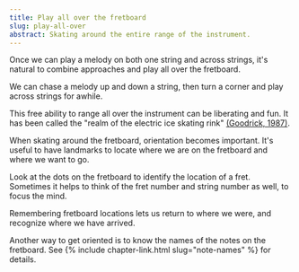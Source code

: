 ```yaml
---
title: Play all over the fretboard
slug: play-all-over
abstract: Skating around the entire range of the instrument. 
---
```


Once we can play a melody on both one string and across strings,
it's natural to combine approaches and play all over the fretboard.

We can chase a melody up and down a string,
then turn a corner and play across strings for awhile.

This free ability to range all over the instrument can be liberating and fun.
It has been called the "realm of the electric ice skating rink" 
[(Goodrick, 1987)](references#goodrick-1987).

When skating around the fretboard,
orientation becomes important.
It's useful to have landmarks to locate where we are on the fretboard and where we want to go.

Look at the dots on the fretboard to identify the location of a fret.
Sometimes it helps to think of the fret number and string number as well,
to focus the mind.

Remembering fretboard locations
lets us return to where we were,
and recognize where we have arrived.

Another way to get oriented is to know the names of the notes on the fretboard.
See {% include chapter-link.html slug="note-names" %} for details.
